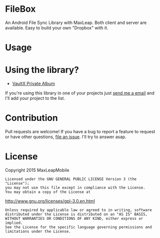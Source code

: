 # FileBox
An Android File Sync Library with MaxLeap. Both client and server are available. Easy to build your own "Dropbox" with it.

# Usage

# Using the library?

* [VaultX Private Album](https://play.google.com/store/apps/details?id=com.ilegendsoft.jupiter)

If you're using this library in one of your projects just [send me a email](mailto:support@leap.as) and I'll add your project to the list.

# Contribution

Pull requests are welcome! If you have a bug to report a feature to request or have other questions, [file an issue](https://github.com/MaxLeapMobile/FileBox/issues). I'll try to answer asap.

# License

  Copyright 2015 MaxLeapMobile

	Licensed under the GNU GENERAL PUBLIC LICENSE Version 3 (the "License");
	you may not use this file except in compliance with the License.
	You may obtain a copy of the License at

  http://www.gnu.org/licenses/gpl-3.0.en.html

	Unless required by applicable law or agreed to in writing, software
	distributed under the License is distributed on an "AS IS" BASIS,
	WITHOUT WARRANTIES OR CONDITIONS OF ANY KIND, either express or implied.
	See the License for the specific language governing permissions and
	limitations under the License.
